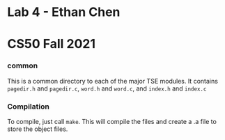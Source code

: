 # Lab 4 - Ethan Chen
# CS50 Fall 2021

### common

This is a common directory to each of the major TSE modules. It contains `pagedir.h` and `pagedir.c`, `word.h` and `word.c`, and `index.h` and `index.c`

### Compilation

To compile, just call `make`. This will compile the files and create a .a file to store the object files.
